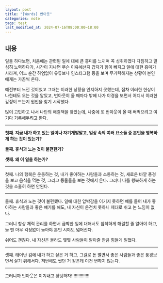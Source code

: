 ```yaml
---
layout: post
title: "[Words] 번아웃"
categories: note
tags: test
last_modified_at: 2024-07-16T08:00:00~18:00
---  
```



## 내용
일을 하다보면, 처음에는 관련된 일에 대해 큰 흥미를 느끼며 꼭 성취하겠다 다짐하고 열심히 노력하다가, 시간이 지나면 무슨 이유에선지 갑자기 힘이 빠지고 일에 대한 흥미가 사라져, 어느 순간 하염없이 유튜브나 인스타그램 등을 보며 무기력해지는 상황이 본인에게는 가끔씩 온다.  

예전부터 느낀 것이었고 그때는 이러한 상황을 인지하지 못했는데, 점차 이러한 현상이 나한테도 오는 것을 알았고, 번아웃이 올 때마다 밖에 나가 야경을 보면서 어디서 이러한 감정이 드는지 원인을 찾기 시작했다.  

많이 고민하고 나서 나만의 해결책을 찾았는데, 나중에 또 번아웃이 올 때 써먹으려고 여기다 기록해두려고 한다.  

---

**첫째. 지금 내가 하고 있는 일이나 자기개발말고, 일상 속의 여러 요소들 중 본인을 행복하게 하는 것이 있는가?**  

**둘째. 휴식과 노는 것이 불편한가?**  

**셋째. 왜 이 일을 하는가?**  

---  

첫째. 나의 행복은 운동하는 것, 내가 좋아하는 사람들과 소통하는 것, 새로운 바깥 풍경을 보고 음식을 먹는 것, 그리고 동물들을 보는 것에서 온다. 그러니 나를 행복하게 하는 것을 소홀히 하면 안된다. 

---

둘째. 휴식과 노는 것이 불편했다. 일에 대한 압박감을 이기지 못하면 예를 들어 내가 좋아하는 사람들과 좋은 얘기를 해도, 내 자신이 온전치 못하니 제대로 쉬고 논 느낌이 없다.  

그러니 항상 체력 관리를 하면서 급박한 일에 대해서도 침착하게 해결할 줄 알아야 하고, 놀 땐 아무 걱정없이 놀아야 본인 시야도 넓어진다.  

쉬어도 괜찮다. 내 자신은 몰라도 몇몇 사람들이 알아줄 만큼 힘들게 일했다.

---

셋째. 태어난 김에 내가 하고 싶은 거 하고, 그걸로 돈 벌면서 좋은 사람들과 좋은 풍경보면서 살기 위해서다. 저번에도 썻던 거 같은데 이건 변하지 않는다.  

---   

그러니까 번아웃은 이겨내고 홧팅하자!!!!!!!!!!!!!!!